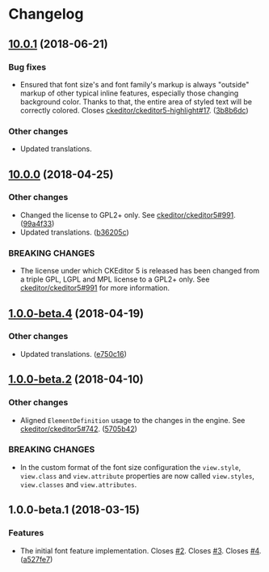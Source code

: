 Changelog
=========

## [10.0.1](https://github.com/ckeditor/ckeditor5-font/compare/v10.0.0...v10.0.1) (2018-06-21)

### Bug fixes

* Ensured that font size's and font family's markup is always "outside" markup of other typical inline features, especially those changing background color. Thanks to that, the entire area of styled text will be correctly colored. Closes [ckeditor/ckeditor5-highlight#17](https://github.com/ckeditor/ckeditor5-highlight/issues/17). ([3b8b6dc](https://github.com/ckeditor/ckeditor5-font/commit/3b8b6dc))

### Other changes

* Updated translations.


## [10.0.0](https://github.com/ckeditor/ckeditor5-font/compare/v1.0.0-beta.4...v10.0.0) (2018-04-25)

### Other changes

* Changed the license to GPL2+ only. See [ckeditor/ckeditor5#991](https://github.com/ckeditor/ckeditor5/issues/991). ([99a4f33](https://github.com/ckeditor/ckeditor5-font/commit/99a4f33))
* Updated translations. ([b36205c](https://github.com/ckeditor/ckeditor5-font/commit/b36205c))

### BREAKING CHANGES

* The license under which CKEditor 5 is released has been changed from a triple GPL, LGPL and MPL license to a GPL2+ only. See [ckeditor/ckeditor5#991](https://github.com/ckeditor/ckeditor5/issues/991) for more information.


## [1.0.0-beta.4](https://github.com/ckeditor/ckeditor5-font/compare/v1.0.0-beta.2...v1.0.0-beta.4) (2018-04-19)

### Other changes

* Updated translations. ([e750c16](https://github.com/ckeditor/ckeditor5-font/commit/e750c16))


## [1.0.0-beta.2](https://github.com/ckeditor/ckeditor5-font/compare/v1.0.0-beta.1...v1.0.0-beta.2) (2018-04-10)

### Other changes

* Aligned `ElementDefinition` usage to the changes in the engine. See [ckeditor/ckeditor5#742](https://github.com/ckeditor/ckeditor5/issues/742). ([5705b42](https://github.com/ckeditor/ckeditor5-font/commit/5705b42))

### BREAKING CHANGES

* In the custom format of the font size configuration the `view.style`, `view.class` and `view.attribute` properties are now called `view.styles`, `view.classes` and `view.attributes`.


## 1.0.0-beta.1 (2018-03-15)

### Features

* The initial font feature implementation. Closes [#2](https://github.com/ckeditor/ckeditor5-font/issues/2). Closes [#3](https://github.com/ckeditor/ckeditor5-font/issues/3). Closes [#4](https://github.com/ckeditor/ckeditor5-font/issues/4). ([a527fe7](https://github.com/ckeditor/ckeditor5-font/commit/a527fe7))
